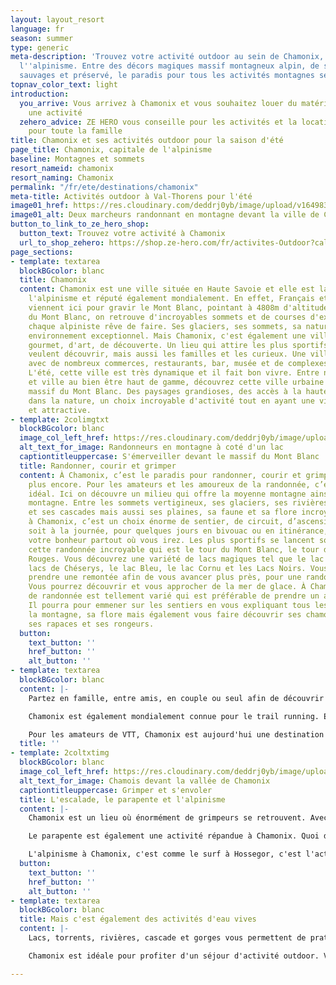 ```yaml
---
layout: layout_resort
language: fr
season: summer
type: generic
meta-description: 'Trouvez votre activité outdoor au sein de Chamonix, capitale de
  l''alpinisme. Entre des décors magiques massif montagneux alpin, de ses vallées
  sauvages et préservé, le paradis pour tous les activités montagnes se trouve à Chamonix. '
topnav_color_text: light
introduction:
  you_arrive: Vous arrivez à Chamonix et vous souhaitez louer du matériel ou trouver
    une activité
  zehero_advice: ZE HERO vous conseille pour les activités et la location des équipements
    pour toute la famille
title: Chamonix et ses activités outdoor pour la saison d'été
page_title: Chamonix, capitale de l'alpinisme
baseline: Montagnes et sommets
resort_nameid: chamonix
resort_naming: Chamonix
permalink: "/fr/ete/destinations/chamonix"
meta-title: Activités outdoor à Val-Thorens pour l'été
image01_href: https://res.cloudinary.com/deddrj0yb/image/upload/v1649831434/website/resorts/Chamonix/susan-flynn-X6EVEZdzYHs-unsplash.jpg
image01_alt: Deux marcheurs randonnant en montagne devant la ville de Chamonix
button_to_link_to_ze_hero_shop:
  button_text: Trouvez votre activité à Chamonix
  url_to_shop_zehero: https://shop.ze-hero.com/fr/activites-Outdoor?calessonstype=all&catypegenderlistsummer=all&calessonsactivitytype=all&start-date=
page_sections:
- template: textarea
  blockBGcolor: blanc
  title: Chamonix
  content: Chamonix est une ville située en Haute Savoie et elle est la capitale de
    l'alpinisme et réputé également mondialement. En effet, Français et étrangers
    viennent ici pour gravir le Mont Blanc, pointant à 4808m d'altitude. Mais en plus
    du Mont Blanc, on retrouve d'incroyables sommets et de courses d'exception que
    chaque alpiniste rêve de faire. Ses glaciers, ses sommets, sa nature offre un
    environnement exceptionnel. Mais Chamonix, c'est également une ville de plaisir
    gourmet, d'art, de découverte. Un lieu qui attire les plus sportifs, ceux qui
    veulent découvrir, mais aussi les familles et les curieux. Une ville très attractive
    avec de nombreux commerces, restaurants, bar, musée et de complexes sportifs.
    L'été, cette ville est très dynamique et il fait bon vivre. Entre nature sauvage
    et ville au bien être haut de gamme, découvrez cette ville urbaine au pied du
    massif du Mont Blanc. Des paysages grandioses, des accès à la haute montagne et
    dans la nature, un choix incroyable d'activité tout en ayant une ville développée
    et attractive.
- template: 2colimgtxt
  blockBGcolor: blanc
  image_col_left_href: https://res.cloudinary.com/deddrj0yb/image/upload/v1649831464/website/resorts/Chamonix/patrick-janser-89cATnMSEKY-unsplash_1.jpg
  alt_text_for_image: Randonneurs en montagne à coté d'un lac
  captiontitleuppercase: S'émerveiller devant le massif du Mont Blanc
  title: Randonner, courir et grimper
  content: À Chamonix, c’est le paradis pour randonner, courir et grimper, et bien
    plus encore. Pour les amateurs et les amoureux de la randonnée, c’est le lieu
    idéal. Ici on découvre un milieu qui offre la moyenne montagne ainsi que la haute
    montagne. Entre les sommets vertigineux, ses glaciers, ses rivières, ses lacs
    et ses cascades mais aussi ses plaines, sa faune et sa flore incroyable, randonner
    à Chamonix, c’est un choix énorme de sentier, de circuit, d’ascension. Que ce
    soit à la journée, pour quelques jours en bivouac ou en itinérance, vous trouverez
    votre bonheur partout où vous irez. Les plus sportifs se lancent souvent dans
    cette randonnée incroyable qui est le tour du Mont Blanc, le tour des Aiguilles
    Rouges. Vous découvrez une variété de lacs magiques tel que le lac Blanc, les
    lacs de Chéserys, le lac Bleu, le lac Cornu et les Lacs Noirs. Vous pourrez parfois
    prendre une remontée afin de vous avancer plus près, pour une randonnée plus douce.
    Vous pourrez découvrir et vous approcher de la mer de glace. À Chamonix, le choix
    de randonnée est tellement varié qui est préférable de prendre un accompagnateur.
    Il pourra pour emmener sur les sentiers en vous expliquant tous les secrets de
    la montagne, sa flore mais également vous faire découvrir ses chamois, ses bouquetins,
    ses rapaces et ses rongeurs.
  button:
    text_button: ''
    href_button: ''
    alt_button: ''
- template: textarea
  blockBGcolor: blanc
  content: |-
    Partez en famille, entre amis, en couple ou seul afin de découvrir la montagne de Chamonix. Il y en a pour tous et le choix est si varié que vous pourrez randonner tous les jours sans passer une fois au même endroit.

    Chamonix est également mondialement connue pour le trail running. En effet, l'UTMB est la course mondiale où tous les élites se retrouvent sur différents formats de course mais surtout sur le format de 170km. D'autre évènement tel que le 90km du Mont Blanc et le marathon du Mont Blanc ainsi que le Trail des Aguilles Rouge amènent encore plus de coureurs au sein de Chamonix. Chamonix met à disposition des parcours balisés pour les amoureux de la course à pied en montagne. Avec 500km de sentiers, il y a de quoi faire à Chamonix. Que ce soit pour les débutants, ceux qui veulent s'initier, pour les adeptes ou les experts, prenez une paire de baskets et partez courir.

    Pour les amateurs de VTT, Chamonix est aujourd'hui une destination parfaite pour les différentes pratiques de VTT. Dépassez vous dans un cadre unique, sur des sentiers qui offriront technicité, engagement pour les plus téméraires. Entre des sentiers de montagne, de forêts, près des lacs, vous découvrirez un large choix d'itinéraires. Partez randonner pour découvrir les points de vue les plus remarquables. Pour les familles, vous pouvez également être accompagné d'une guide et rouler en VTT Electrique. Offrez-vous des descentes incroyables et remontées en télécabines. Vous trouverez de nombreuses écoles de VTT et de shops de location de VTT qui vous offriront leurs services. Il existe des restrictions sur les chemins où les randonneurs se promènent, il est alors important de se renseigner ou de partir avec un guide VTT de Chamonix.
  title: ''
- template: 2coltxtimg
  blockBGcolor: blanc
  image_col_left_href: https://res.cloudinary.com/deddrj0yb/image/upload/v1649831398/website/resorts/Chamonix/dash-kadam-puLcQd2l8kE-unsplash.jpg
  alt_text_for_image: Chamois devant la vallée de Chamonix
  captiontitleuppercase: Grimper et s'envoler
  title: L'escalade, le parapente et l'alpinisme
  content: |-
    Chamonix est un lieu où énormément de grimpeurs se retrouvent. Avec sa roche solide et compacte, vous découvrirez des kilomètres de voies. Il y a également des sites pour escalader, afin de découvrir cette pratique, progresser et se perfectionner parfois avant de partir dans des longues voies plongées aux cœurs du massif du Mont Blanc. On retrouve le site d'escalade de Chavants, de Gaillands, de la Joue et bien d'autres voies. Vous pourrez également aller grimper à Houches dans la salle d'escalade Indoor. Avec guide, vous pourrez découvrir des voies adaptées à votre niveau, dans des paysages grandioses.

    Le parapente est également une activité répandue à Chamonix. Quoi de mieux que de voler face au Mont Blanc, de voir tous les massifs du Mont Blanc devant soient, ses crêtes, ses pics élevés vers le ciel, ses paysages glaciaires. Un baptême que vous ne pourrez oublier. Vous trouverez de nombreuses écoles de parapente qui vous permettront de voler ou de réaliser un stage afin d’être autonome.

    L'alpinisme à Chamonix, c'est comme le surf à Hossegor, c'est l'activité phare. Outre l'ascension du Mont Blanc, le choix de courses et d'itinéraires est incroyable. Que vous soyez totalement novices, amateurs ou expert, l'alpinisme s'ouvre à vous. L'alpinisme c'est plusieurs façons de grimper la montagne, que ce soit en escaladant, en randonnant sur les glaciers. Partez avec un guide qui vous emmènera découvrir le cœur de ce massif alpin. Dormez en refuge, profitez d'un lever de soleil et partez vivre un moment dont vous n'oublierez jamais.
  button:
    text_button: ''
    href_button: ''
    alt_button: ''
- template: textarea
  blockBGcolor: blanc
  title: Mais c'est également des activités d'eau vives
  content: |-
    Lacs, torrents, rivières, cascade et gorges vous permettent de pratiquer à Chamonix les différentes activités d'eau vives. Vous pourrez alors vous laisser tenter par une descente en Rafting, en Kayak, en Hydrospeed mais également en canyoning. Vous descendrez alors l'Arve à Chamonix ou plus loin la Dranse et le Griffe. De quoi vous rafraîchir durant l'été et vivre des sensations fortes.

    Chamonix est idéale pour profiter d'un séjour d'activité outdoor. Vous pourrez découvrir ce massif immense et incroyable par différentes façons : randonnée, trail, VTT, vélo de route, alpinisme, escalade, via ferrata. Un guide sera grandement utile afin de découvrir et de comprendre cette nature, cette faune et flore ainsi que tous l'environnement. Vivez des émotions et des sensations fortes à Chamonix. Le Hero en vous se découvrira forcément.

---
```


